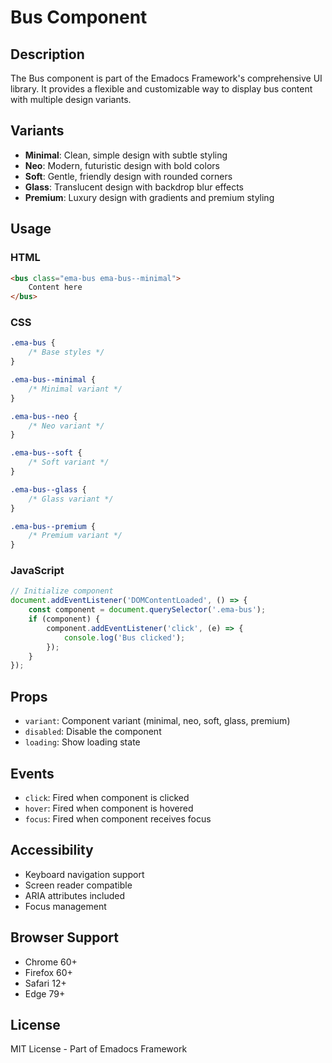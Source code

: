 # Bus Component

## Description
The Bus component is part of the Emadocs Framework's comprehensive UI library. It provides a flexible and customizable way to display bus content with multiple design variants.

## Variants
- **Minimal**: Clean, simple design with subtle styling
- **Neo**: Modern, futuristic design with bold colors
- **Soft**: Gentle, friendly design with rounded corners
- **Glass**: Translucent design with backdrop blur effects
- **Premium**: Luxury design with gradients and premium styling

## Usage

### HTML
```html
<bus class="ema-bus ema-bus--minimal">
    Content here
</bus>
```

### CSS
```css
.ema-bus {
    /* Base styles */
}

.ema-bus--minimal {
    /* Minimal variant */
}

.ema-bus--neo {
    /* Neo variant */
}

.ema-bus--soft {
    /* Soft variant */
}

.ema-bus--glass {
    /* Glass variant */
}

.ema-bus--premium {
    /* Premium variant */
}
```

### JavaScript
```javascript
// Initialize component
document.addEventListener('DOMContentLoaded', () => {
    const component = document.querySelector('.ema-bus');
    if (component) {
        component.addEventListener('click', (e) => {
            console.log('Bus clicked');
        });
    }
});
```

## Props
- `variant`: Component variant (minimal, neo, soft, glass, premium)
- `disabled`: Disable the component
- `loading`: Show loading state

## Events
- `click`: Fired when component is clicked
- `hover`: Fired when component is hovered
- `focus`: Fired when component receives focus

## Accessibility
- Keyboard navigation support
- Screen reader compatible
- ARIA attributes included
- Focus management

## Browser Support
- Chrome 60+
- Firefox 60+
- Safari 12+
- Edge 79+

## License
MIT License - Part of Emadocs Framework
